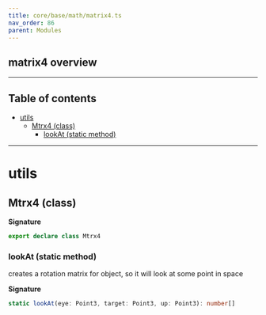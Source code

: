 ```yaml
---
title: core/base/math/matrix4.ts
nav_order: 86
parent: Modules
---
```


## matrix4 overview

---

<h2 class="text-delta">Table of contents</h2>

- [utils](#utils)
  - [Mtrx4 (class)](#mtrx4-class)
    - [lookAt (static method)](#lookat-static-method)

---

# utils

## Mtrx4 (class)

**Signature**

```ts
export declare class Mtrx4
```

### lookAt (static method)

creates a rotation matrix for object, so it will look at some point in space

**Signature**

```ts
static lookAt(eye: Point3, target: Point3, up: Point3): number[]
```
